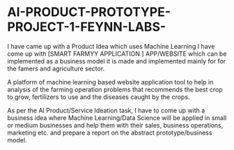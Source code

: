 # AI-PRODUCT-PROTOTYPE-PROJECT-1-FEYNN-LABS-

I have came up with a Product Idea which uses Machine Learning
I have come up with [SMART FARMYY APPLICATION ] APP/WEBSITE which can be implemented as a business model it is made and implemented mainly for for the famers and agriculture sector.

A platform of machine learning based website application tool to
help in analysis of the farming operation problems that
recommends the best crop to grow, fertilizers to use and the
diseases caught by the crops.

As per the AI Product/Service Ideation task, I have to come up with a business idea where Machine Learning/Data Science will be applied in small or medium businesses and help them with their sales, business operations, marketing etc. and prepare a report on the abstract prototype/business model.
